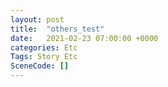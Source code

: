 ```yaml
---
layout: post
title:  "others_test"
date:   2021-02-23 07:00:00 +0000
categories: Etc
Tags: Story Etc
SceneCode: []
---
```

